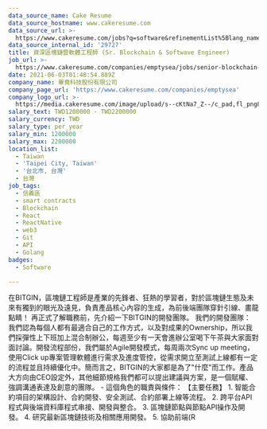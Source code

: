 ```yaml
---
data_source_name: Cake Resume
data_source_hostname: www.cakeresume.com
data_source_url: >-
  https://www.cakeresume.com/jobs?q=software&refinementList%5Blang_name%5D%5B0%5D=English&refinementList%5Bsalary_type%5D=per_year&range%5Bsalary_range%5D%5Bmin%5D=1000000&page=2
data_source_internal_id: '29727'
title: 資深區塊鏈暨軟體工程師 (Sr. Blockchain & Softwave Engineer)
job_url: >-
  https://www.cakeresume.com/companies/emptysea/jobs/senior-blockchain-full-end-engineer
date: 2021-06-03T01:48:54.889Z
company_name: 畢竟科技股份有限公司
company_page_url: 'https://www.cakeresume.com/companies/emptysea'
company_logo_url: >-
  https://media.cakeresume.com/image/upload/s--cKtNa7_Z--/c_pad,fl_png8,h_200,w_200/v1643361192/tcsszjcidx2hqnsprd0p.png
salary_text: TWD1200000 - TWD2200000
salary_currency: TWD
salary_type: per_year
salary_min: 1200000
salary_max: 2200000
location_list:
  - Taiwan
  - 'Taipei City, Taiwan'
  - '台北市, 台灣'
  - 台灣
job_tags:
  - 信義區
  - smart contracts
  - Blockchain
  - React
  - ReactNative
  - web3
  - Git
  - API
  - Golang
badges:
  - Software

---
```


在BITGIN，區塊鏈工程師是產業的先鋒者、狂熱的學習者，對於區塊鏈生態及未來有獨到的眼光及遠見，負責產品核心內容的生成，為前後端團隊穿針引線、畫龍點睛！ 再正式了解職務前，先介紹一下BITGIN的開發團隊。 我們的開發團隊： 我們認為每個人都有最適合自己的工作方式，以及對成果的Ownership，所以我們採彈性上下班加上混合制辦公，每週至少有一天會進辦公室喝下午茶與大家面對面討論。開發流程部份，我們屬於Agile開發模式，每周兩次Sync up meeting，使用Click up專案管理軟體進行需求及進度管控，從需求開立至測試上線都有一定的流程並且持續優化中。簡而言之，BITGIN的大家都是為了"什麼"而工作。產品大方向由CEO設定外，其他細節規格我們都可以提出建議與方案，是一個賦權、強調溝通表達及創意的團隊。 - 這個角色的職責與條件： 【主要任務】 1. 智能合約項目的架構設計、合約開發、安全測試、合約部署上線等流程。 2. 跨平台API程式與後端資料庫程式串接、開發與整合。 3. 區塊鏈節點與節點API操作及開發。 4. 研究最新區塊鏈技術及相關應用開發。 5. 協助前端(R
